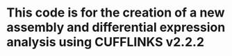 # This code is for the creation of a new assembly and differential expression analysis using CUFFLINKS v2.2.2
